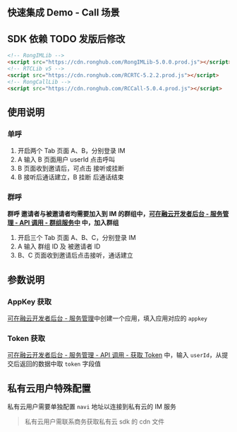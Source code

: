 ## 快速集成 Demo - Call 场景

## SDK 依赖 TODO 发版后修改
```html
<!-- RongIMLib -->
<script src="https://cdn.ronghub.com/RongIMLib-5.0.0.prod.js"></script>
<!-- RTCLib v5 -->
<script src="https://cdn.ronghub.com/RCRTC-5.2.2.prod.js"></script>
<!-- RongCallLib -->
<script src="https://cdn.ronghub.com/RCCall-5.0.4.prod.js"></script>
```

## 使用说明

### 单呼

1. 开启两个 Tab 页面 A、B，分别登录 IM 
2. A 输入 B 页面用户 userId 点击呼叫
3. B 页面收到邀请后，可点击 接听或挂断
4. B 接听后通话建立，B 挂断 后通话结束

### 群呼

**群呼 邀请者与被邀请者均需要加入到 IM 的群组中，[可在融云开发者后台 - 服务管理 - API 调用 - 群组服务中](https://developer.rongcloud.cn/apitool/bj4hYt7YBcwvXteZeVi7aQ) 中，加入群组**

1. 开启三个 Tab 页面 A、B、C，分别登录 IM 
2. A 输入 群组 ID 及 被邀请者 ID
3. B、C 页面收到邀请后点击接听，通话建立

## 参数说明

### AppKey 获取

[可在融云开发者后台 - 服务管理](https://developer.rongcloud.cn/app/appService/8zkf1JD8NLF0gxOV3S0NuA)中创建一个应用，填入应用对应的 `appkey`

### Token 获取

[可在融云开发者后台 - 服务管理 - API 调用 - 获取 Token](https://developer.rongcloud.cn/apitool/bj4hYt7YBcwvXteZeVi7aQ) 中，输入 `userId`，从提交后返回的数据中取 `token` 字段值

## 私有云用户特殊配置

私有云用户需要单独配置 `navi` 地址以连接到私有云的 IM 服务

> 私有云用户需联系商务获取私有云 sdk 的 cdn 文件